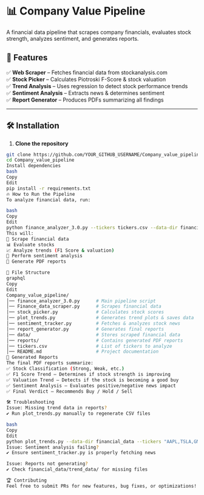 # 📊 Company Value Pipeline  

A financial data pipeline that scrapes company financials, evaluates stock strength, analyzes sentiment, and generates reports.  

## 🚀 Features  
✅ **Web Scraper** – Fetches financial data from stockanalysis.com  
✅ **Stock Picker** – Calculates Piotroski F-Score & stock valuation  
✅ **Trend Analysis** – Uses regression to detect stock performance trends  
✅ **Sentiment Analysis** – Extracts news & determines sentiment  
✅ **Report Generator** – Produces PDFs summarizing all findings  

---

## 🛠️ **Installation**  
1. **Clone the repository**  
```bash
git clone https://github.com/YOUR_GITHUB_USERNAME/Company_value_pipeline.git
cd Company_value_pipeline
Install dependencies
bash
Copy
Edit
pip install -r requirements.txt
🔥 How to Run the Pipeline
To analyze financial data, run:

bash
Copy
Edit
python finance_analyzer_3.0.py --tickers tickers.csv --data-dir financial_data --report-dir reports
This will:
📡 Scrape financial data
📊 Evaluate stocks
📈 Analyze trends (F1 Score & valuation)
📰 Perform sentiment analysis
📄 Generate PDF reports

📂 File Structure
graphql
Copy
Edit
Company_value_pipeline/
│── finance_analyzer_3.0.py      # Main pipeline script  
│── Finance_data_scraper.py      # Scrapes financial data  
│── stock_picker.py              # Calculates stock scores  
│── plot_trends.py               # Generates trend plots & saves data  
│── sentiment_tracker.py         # Fetches & analyzes stock news  
│── report_generator.py          # Generates final reports  
│── data/                        # Stores scraped financial data  
│── reports/                     # Contains generated PDF reports  
│── tickers.csv                  # List of tickers to analyze  
│── README.md                    # Project documentation  
📄 Generated Reports
The final PDF reports summarize:
✅ Stock Classification (Strong, Weak, etc.)
✅ F1 Score Trend – Determines if stock strength is improving
✅ Valuation Trend – Detects if the stock is becoming a good buy
✅ Sentiment Analysis – Evaluates positive/negative news impact
✅ Final Verdict – Recommends Buy / Hold / Sell

🛠 Troubleshooting
Issue: Missing trend data in reports?
✔ Run plot_trends.py manually to regenerate CSV files

bash
Copy
Edit
python plot_trends.py --data-dir financial_data --tickers "AAPL,TSLA,GM"
Issue: Sentiment analysis failing?
✔ Ensure sentiment_tracker.py is properly fetching news

Issue: Reports not generating?
✔ Check financial_data/trend_data/ for missing files

🏆 Contributing
Feel free to submit PRs for new features, bug fixes, or optimizations!

